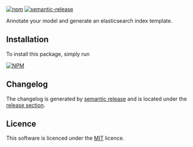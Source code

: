 [![npm](https://img.shields.io/npm/v/@smartive/es-model.svg?maxAge=3600)](https://www.npmjs.com/package/@smartive/es-model)
[![semantic-release](https://img.shields.io/badge/%20%20%F0%9F%93%A6%F0%9F%9A%80-semantic--release-e10079.svg)](https://github.com/semantic-release/semantic-release)

Annotate your model and generate an elasticsearch index template.

## Installation

To install this package, simply run

[![NPM](https://nodei.co/npm/@smartive/es-model.png?downloads=true&stars=true)](https://nodei.co/npm/@smartive/es-model/)

## Changelog

The changelog is generated by [semantic release](https://github.com/semantic-release/semantic-release) and is located under
the [release section](https://github.com/smartive/es-model/releases).

## Licence

This software is licenced under the [MIT](LICENSE) licence.
